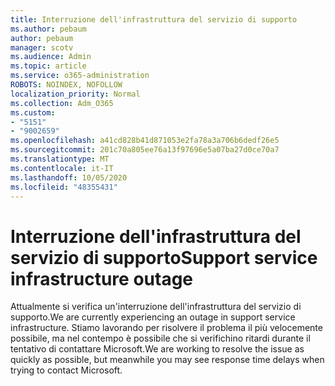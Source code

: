 ```yaml
---
title: Interruzione dell'infrastruttura del servizio di supporto
ms.author: pebaum
author: pebaum
manager: scotv
ms.audience: Admin
ms.topic: article
ms.service: o365-administration
ROBOTS: NOINDEX, NOFOLLOW
localization_priority: Normal
ms.collection: Adm_O365
ms.custom:
- "5151"
- "9002659"
ms.openlocfilehash: a41cd828b41d871053e2fa78a3a706b6dedf26e5
ms.sourcegitcommit: 201c70a805ee76a13f97696e5a07ba27d0ce70a7
ms.translationtype: MT
ms.contentlocale: it-IT
ms.lasthandoff: 10/05/2020
ms.locfileid: "48355431"
---
```

# <a name="support-service-infrastructure-outage"></a><span data-ttu-id="73021-102">Interruzione dell'infrastruttura del servizio di supporto</span><span class="sxs-lookup"><span data-stu-id="73021-102">Support service infrastructure outage</span></span>

<span data-ttu-id="73021-103">Attualmente si verifica un'interruzione dell'infrastruttura del servizio di supporto.</span><span class="sxs-lookup"><span data-stu-id="73021-103">We are currently experiencing an outage in support service infrastructure.</span></span> <span data-ttu-id="73021-104">Stiamo lavorando per risolvere il problema il più velocemente possibile, ma nel contempo è possibile che si verifichino ritardi durante il tentativo di contattare Microsoft.</span><span class="sxs-lookup"><span data-stu-id="73021-104">We are working to resolve the issue as quickly as possible, but meanwhile you may see response time delays when trying to contact Microsoft.</span></span>
